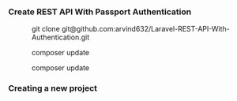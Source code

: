 <h3> Create REST API With Passport Authentication</h3>
<ul>
    <ol> git clone git@github.com:arvind632/Laravel-REST-API-With-Authentication.git</ol>
    <ol> composer update</ol>
    <ol> composer update</ol>
</ul>  


<h3> Creating a new project </h3>
